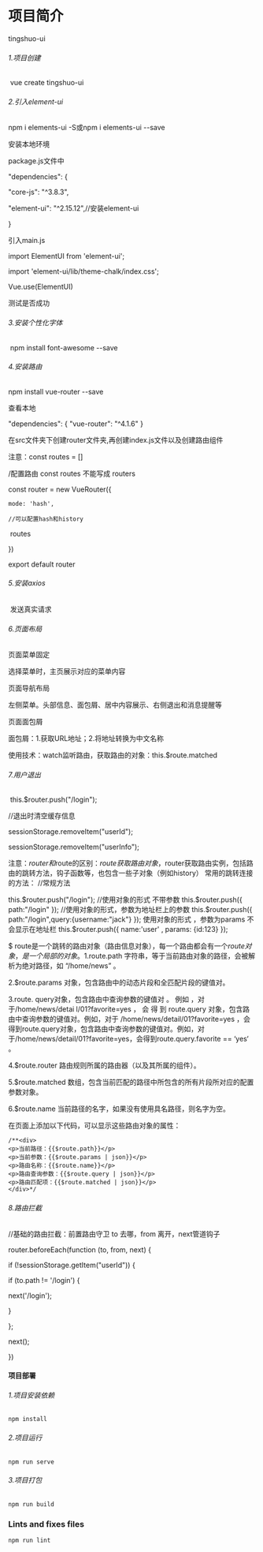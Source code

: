 # 项目简介

tingshuo-ui

###### 	1.项目创建

​	vue create tingshuo-ui

###### 2.引入element-ui

 npm i elements-ui -S或npm i elements-ui --save

 安装本地环境

 package.js文件中

 "dependencies": {

   "core-js": "^3.8.3",

   "element-ui": "^2.15.12",//安装element-ui

  }

 引入main.js

 import ElementUI from 'element-ui';

 import 'element-ui/lib/theme-chalk/index.css';

 Vue.use(ElementUI)

 测试是否成功

###### 3.安装个性化字体

​	npm install font-awesome --save

###### 4.安装路由

npm install vue-router --save

查看本地

"dependencies": { "vue-router": "^4.1.6" }

在src文件夹下创建router文件夹,再创建index.js文件以及创建路由组件

注意：const routes = []

/配置路由 const routes 不能写成 routers

const router = new VueRouter({

 	mode: 'hash',
 	
 	//可以配置hash和history

​	 routes

})

export default router

###### 5.安装axios 

​	发送真实请求

###### 6.页面布局

页面菜单固定

选择菜单时，主页展示对应的菜单内容

页面导航布局

左侧菜单。头部信息、面包屑、居中内容展示、右侧退出和消息提醒等

页面面包屑

面包屑：1.获取URL地址；2.将地址转换为中文名称

使用技术：watch监听路由，获取路由的对象：this.$route.matched

###### 7.用户退出

​	this.$router.push("/login");

   //退出时清空缓存信息

   sessionStorage.removeItem("userId");

   sessionStorage.removeItem("userInfo");

注意：$router和$route的区别：$route获取路由对象，$router获取路由实例，包括路由的跳转方法，钩子函数等，也包含一些子对象（例如history）
常用的跳转连接的方法：
//常规方法

this.$router.push("/login");
//使用对象的形式 不带参数
this.$router.push({ path:"/login" });
//使用对象的形式，参数为地址栏上的参数
this.$router.push({ path:"/login",query:{username:"jack"} }); 
使用对象的形式 ，参数为params 不会显示在地址栏
this.$router.push({ name:'user' , params: {id:123} });

$ route是一个跳转的路由对象（路由信息对象），每一个路由都会有一个$route对象，是一个局部的对象。
1.$route.path
字符串，等于当前路由对象的路径，会被解析为绝对路径，如 “/home/news” 。

2.$route.params
对象，包含路由中的动态片段和全匹配片段的键值对。

3.route. query对象，包含路由中查询参数的键值对 。 例如 ，对于/home/news/detai l/01?favorite=yes ， 会 得 到 route.query 对象，包含路由中查询参数的键值对。例如，对于 /home/news/detail/01?favorite=yes ，会得到route.query对象，包含路由中查询参数的键值对。例如，对于/home/news/detail/01?favorite=yes，会得到route.query.favorite == ‘yes‘ 。

4.$route.router
路由规则所属的路由器（以及其所属的组件）。

5.$route.matched
数组，包含当前匹配的路径中所包含的所有片段所对应的配置参数对象。

6.$route.name
当前路径的名字，如果没有使用具名路径，则名字为空。

在页面上添加以下代码，可以显示这些路由对象的属性：

	/**<div>
	<p>当前路径：{{$route.path}}</p>
	<p>当前参数：{{$route.params | json}}</p>
	<p>路由名称：{{$route.name}}</p>
	<p>路由查询参数：{{$route.query | json}}</p>
	<p>路由匹配项：{{$route.matched | json}}</p>
	</div>*/
###### 8.路由拦截

//基础的路由拦截：前置路由守卫 to 去哪，from 离开，next管道钩子

router.beforeEach(function (to, from, next) {

 if (!sessionStorage.getItem("userId")) {

  if (to.path != '/login') {

   next('/login');

  }

 };

 next();

})

#### 项目部署              

###### 	1.项目安装依赖



```
npm install
```

###### 2.项目运行
```
npm run serve
```

###### 3.项目打包
```
npm run build
```

### Lints and fixes files
```
npm run lint
```
